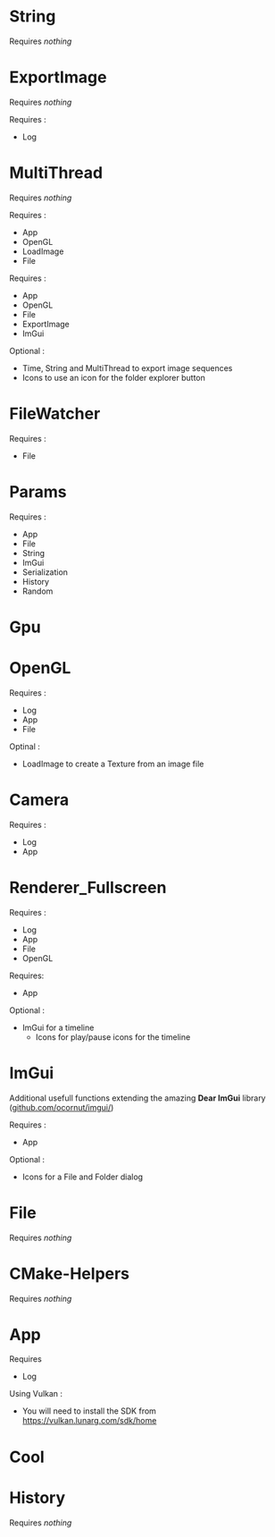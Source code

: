 # String

Requires *nothing*

# ExportImage

Requires *nothing*

Requires :
  - Log

# MultiThread

Requires *nothing*

Requires :
  - App
  - OpenGL
  - LoadImage
  - File

Requires :
  - App
  - OpenGL
  - File
  - ExportImage
  - ImGui

Optional :
  - Time, String and MultiThread to export image sequences
  - Icons to use an icon for the folder explorer button

# FileWatcher

Requires :
  - File

# Params

Requires :
  - App
  - File
  - String
  - ImGui
  - Serialization
  - History
  - Random

# Gpu
# OpenGL

Requires :
  - Log
  - App
  - File

Optinal :
  - LoadImage to create a Texture from an image file

# Camera

Requires :
  - Log
  - App

# Renderer_Fullscreen

Requires :
  - Log
  - App
  - File
  - OpenGL

Requires:
  - App

Optional :
  - ImGui for a timeline
    - Icons for play/pause icons for the timeline

# ImGui
Additional usefull functions extending the amazing **Dear ImGui** library ([github.com/ocornut/imgui/](https://github.com/ocornut/imgui/))

Requires :
  - App

Optional :
  - Icons for a File and Folder dialog

# File

Requires *nothing*

# CMake-Helpers

Requires *nothing*

# App

Requires
  - Log

Using Vulkan :
  - You will need to install the SDK from https://vulkan.lunarg.com/sdk/home

# Cool
# History

Requires *nothing*
